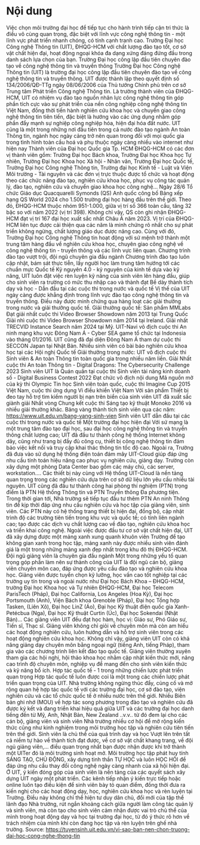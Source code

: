 # Nội dung

Việc chọn môi trường đại học để tiếp tục cho hành trình tiếp cận tri thức là điều vô cùng quan trọng, đặc biệt với lĩnh vực công nghệ thông tin - một lĩnh vực phát triển nhanh chóng, có tính cạnh tranh cao. Trường Đại học Công nghệ Thông tin (UIT), ĐHQG-HCM với chất lượng đào tạo tốt, cơ sở vật chất hiện đại, hoạt động ngoại khóa đa dạng xứng đáng đứng đầu trong danh sách lựa chọn của bạn.
Trường Đại học công lập đầu tiên chuyên đào tạo về công nghệ thông tin và truyền thông
Trường Đại học Công nghệ Thông tin (UIT) là trường đại học công lập đầu tiên chuyên đào tạo về công nghệ thông tin và truyền thông. UIT được thành lập theo quyết định số 134/2006/QĐ-TTg ngày 08/06/2006 của Thủ tướng Chính phủ trên cơ sở Trung tâm Phát triển Công nghệ Thông tin. Là trường thành viên của ĐHQG-HCM, UIT có nhiệm vụ đào tạo nguồn nhân lực công nghệ thông tin góp phần tích cực vào sự phát triển của nền công nghiệp công nghệ thông tin Việt Nam, đồng thời tiến hành nghiên cứu khoa học và chuyển giao công nghệ thông tin tiên tiến, đặc biệt là hướng vào các ứng dụng nhằm góp phần đẩy mạnh sự nghiệp công nghiệp hóa, hiện đại hóa đất nước.
UIT cũng là một trong những nơi đầu tiên trong cả nước đào tạo ngành An toàn Thông tin, ngành học ngày cảng trở nên quan trong đối với mọi quốc gia trong tình hình toàn cầu hoá và phụ thuộc ngày càng nhiều vào internet như hiện nay
Thành viên của Đại học Quốc gia Tp. HCM
ĐHQG-HCM có các đơn vị thành viên gồm: Trường Đại học Bách khoa, Trường Đại học Khoa học Tự nhiên, Trường Đại học Khoa học Xã hội - Nhân văn, Trường Đại học Quốc tế, Trường Đại học Công nghệ Thông tin, Trường đại học Kinh tế - Luật và Viện Môi trường - Tài nguyên và các đơn vị trực thuộc được tổ chức và hoạt động theo các chức năng đào tạo, nghiên cứu khoa học, phục vụ công tác quản lý, đào tạo, nghiên cứu và chuyển giao khoa học công nghệ…
Ngày 28/6 Tổ chức Giáo dục Quacquarelli Symonds (QS) Anh quốc công bố Bảng xếp hạng QS World 2024 cho 1.500 trường đại học hàng đầu trên thế giới. Theo đó, ĐHQG-HCM thuộc nhóm 951-1.000, giữa vị trí số 366 toàn cầu, tăng 32 bậc so với năm 2022 (vị trí 398). Không chỉ vậy, QS còn ghi nhận ĐHQG-HCM đạt vị trí 167 đại học xuất sắc nhất Châu Á năm 2023.
Vị trí của ĐHQG-HCM liên tục được cải thiện qua các năm là minh chứng rõ nhất cho sự phát triển không ngừng, chất lượng giáo dục được nâng cao. Cùng với đó, Trường Đại học Công nghệ Thông tin hoạt động với sứ mệnh trở thành một trung tâm hàng đầu về nghiên cứu khoa học, chuyên giao công nghệ về công nghệ thông tin - truyền thông và các lĩnh vực liên quan.
Chương trình đào tạo vượt trội, đội ngũ chuyên gia đầu ngành
Chương trình đào tạo luôn cập nhật, bám sát thực tiễn, lấy người học làm trung tâm hướng tới các chuẩn mực Quốc tế
Kỷ nguyên 4.0 - kỷ nguyên của kinh tế dựa vào kỹ năng, UIT luôn đặt việc rèn luyện kỹ năng của sinh viên lên hàng đầu, giúp cho sinh viên ra trường có mức thu nhập cao và thành đạt
Bề dày thành tích dạy và học - Dẫn đầu tại các cuộc thi trong nước và quốc tế
Vị thế của UIT ngày càng được khẳng định trong lĩnh vực đào tạo công nghệ thông tin và truyền thông. Điều này được minh chứng qua hàng loạt các giải thưởng trong nước và giải thưởng quốc tế.
Giải thưởng quốc tế:
Sản phẩm MMLabs Đạt giải nhất cuộc thi Video Browser Showdown năm 2013 tại Trung Quốc
Giải nhì cuộc thi Video Browser Showdown năm 2014 tại Ireland.
Giải nhất TRECVID Instance Search năm 2024 tại Mỹ.
UIT-Navi vô địch cuộc thi An ninh mạng khu vực Đông Nam Á - Cyber SEA game tổ chức tại Indonesia vào tháng 01/2016. UIT cũng đã đại diện Đông Nam Á tham dự cuộc thi SECCON Japan tại Nhật Bản.
Nhiều sinh viên có bài báo nghiên cứu khoa học tại các Hội nghị Quốc tế
Giải thưởng trong nước:
UIT vô địch cuộc thi Sinh viên & An toàn Thông tin toàn quốc gia trong nhiều năm liền.
Giải Nhất cuộc thi An toàn Thông tin - Digital Dragons: The Cybersecurity Challenge 2023
Sinh viên UIT là Quán quân tại cuộc thi Sinh viên tài năng kinh doanh số - Digital Business Contest 2022
Đạt chức vô địch nội dung Mã nguồn mở của kỳ thi Olympic Tin học Sinh viên toàn quốc, cuộc thi Imagine Cup 2015 Việt Nam, cuộc thi ứng dụng Vi điều khiển Việt Nam
Với sản phẩm Thiết bị đeo tay hỗ trợ tìm kiếm người bị nạn trên biển của sinh viên UIT đã xuất sắc giành giải Nhất vòng Chung kết cuộc thi Sáng tạo kỹ thuật Monoko 2016 và nhiều giải thưởng khác.
Bảng vàng thành tích sinh viên qua các năm:
https://www.uit.edu.vn/bang-vang-sinh-vien
Sinh viên UIT dẫn đầu tại các cuộc thi trong nước và quốc tế
Một trường đại học hiện đại
Với sứ mạng là một trung tâm đào tạo đại học, sau đại học công nghệ thông tin và truyền thông chất lượng cao; UIT đã đầu tư thành công hệ thống Internet không dây, cũng như trang bị đầy đủ công cụ, thiết bị công nghệ thông tin đảm bảo việc kết nối và truy cập khai thác thông tin tốc độ cao. Ngoài ra, Trường đã đưa vào sử dụng hệ thống điện toán đám mây UIT-Cloud giúp đáp ứng nhu cầu tính toán hiệu năng cao phục vụ nghiên cứu, giảng dạy. Trường còn xây dựng một phòng Data Center bao gồm các máy chủ, các server, workstation…. Các thiết bị này cùng với Hệ thống UIT-Cloud là nền tảng quan trọng trong các nghiên cứu dựa trên cơ sở dữ liệu lớn yêu cầu nhiều tài nguyên.
UIT cũng đã đầu tư thành công hai phòng thí nghiệm (PTN) trọng điểm là PTN Hệ thống Thông tin và PTN Truyền thông Đa phương tiện. Trong thời gian tới, Nhà trường sẽ tiếp tục đầu tư thêm PTN An ninh Thông tin để kịp thời đáp ứng nhu cầu nghiên cứu và học tập của giảng viên, sinh viên. Các PTN này có hệ thống trang thiết bị hiện đại, đồng bộ, cập nhật trình độ các trường tiên tiến trong khu vực và quốc tế; có tính liên ngành cao; tạo được các dịch vụ chất lượng cao về đào tạo, nghiên cứu khoa học và triển khai công nghệ.
Ngoài việc được đầu tư cơ sở vật chất hiện đại, UIT đã xây dựng được một mảng xanh xung quanh khuôn viên Trường để tạo không gian xanh trong học tập, mảng xanh này được nhiều sinh viên đánh giá là một trong những mảng xanh đẹp nhất trong khu đô thị ĐHQG-HCM.
Đội ngũ giảng viên là chuyên gia đầu ngành
Một trong những yếu tố quan trọng góp phần làm nên sự thành công của UIT là đội ngũ cán bộ, giảng viên chuyên môn cao, đáp ứng được yêu cầu đào tạo và nghiên cứu khoa học. Giảng viên được tuyển chọn kỹ lưỡng, học vấn cao tốt nghiệp tại các trường uy tín trong và ngoài nước như Đại học Bách Khoa – ĐHQG-HCM, trường
Đại học Khoa học và Tự nhiên ĐHQG-HCM, Đại học Telecom ParisTech (Pháp), Đại học California, Los Angeles (Hoa Kỳ), Đại học Portsmouth (Anh), Viện Bách khoa Grenoble (Pháp), Đại học Tổng hợp Tasken, (Liên Xô), Đại học LinZ (Áo), Đại học Kỹ thuật điện quốc gia Xanh-Petécbua (Nga), Đại học Kỹ thuật Curtin (Úc), Đại học Sokendai (Nhật Bản)...
Các giảng viên UIT đều đạt học hàm, học vị: Giáo sư, Phó Giáo sư, Tiến sĩ, Thạc sĩ. Giảng viên không chỉ giỏi về chuyên môn mà còn am hiểu các hoạt động nghiên cứu, luôn hướng dẫn và hỗ trợ sinh viên trong các hoạt động nghiên cứu khoa học.
Không chỉ vậy, giảng viên UIT còn có khả năng giảng dạy chuyên môn bằng ngoại ngữ (tiếng Anh, tiếng Pháp), tham gia vào các chương trình liên kết đào tạo quốc tế. Giảng viên thường xuyên tham gia các hội nghị, hội thảo khoa học nhằm cập nhật kiến thức mới, nâng cao trình độ chuyên môn, nghiệp vụ để mang đến cho sinh viên kiến thức và kỹ năng bổ ích.
Hợp tác quốc tế - 1 trong những chiến lược phát triển quan trọng
Hợp tác quốc tế luôn được coi là một trong các chiến lược phát triển quan trọng của UIT. Nhà trường không ngừng thúc đẩy, củng cố và mở rộng quan hệ hợp tác quốc tế với các trường đại học, cơ sở đào tạo, viện nghiên cứu và các tổ chức quốc tế ở nhiều nước trên thế giới.
Nhiều Biên bản ghi nhớ (MOU) về hợp tác song phương trong đào tạo và nghiên cứu đã được ký kết và đang triển khai hiệu quả giữa UIT và các trường đại học danh tiếng đến từ Mỹ, Anh, Nhật Bản, New Zealand ..v.v.. từ đó đem lại cho các cán bộ, giảng viên và sinh viên Nhà trường nhiều cơ hội để mở rộng kiến thức cũng như kinh nghiệm trong môi trường học tập và nghiên cứu tiên tiến trên thế giới.
Sinh viên là chủ thể của quá trình dạy và học
Vượt lên trên tất cả niềm tự hào về thành tích đạt được, về cơ sở vật chất khang trang, về đội ngủ giảng viên,… điều quan trọng nhất bạn được nhận được khi trở thành một UITer đó là môi trường sinh hoạt mở.
Môi trường học tập phát huy tính SÁNG TẠO, CHỦ ĐỘNG, xây dựng tinh thần TỰ HỌC và luôn HỌC HỎI để đáp ứng nhu cầu thay đổi công nghệ ngày càng nhanh của xã hội hiện đại.
Ở UIT, ý kiến đóng góp của sinh viên là nền tảng của các quyết sách xây dựng UIT ngày một phát triển. Các kênh tiếp nhận ý kiến trực tiếp hoặc online luôn tạo điều kiện để sinh viên bày tỏ quan điểm, đồng thời đưa ra kiến nghị cho các hoạt động dạy, học, nghiên cứu khoa học và rèn luyện tại Trường. Điều này không chỉ thể hiện tư duy dân chủ, đổi mới của tập thể lãnh đạo Nhà trường, rút ngắn khoảng cách giữa người làm công tác quản lý và sinh viên, mà còn tạo cho sinh viên cảm nhận được vai trò chủ thể của mình trong hoạt động dạy và học tại trường đại học, từ đó ý thức rõ hơn về trách nhiệm của mình khi còn đang học tập và rèn luyện trên ghế nhà trường.
Source: https://tuyensinh.uit.edu.vn/vi-sao-ban-nen-chon-truong-dai-hoc-cong-nghe-thong-tin